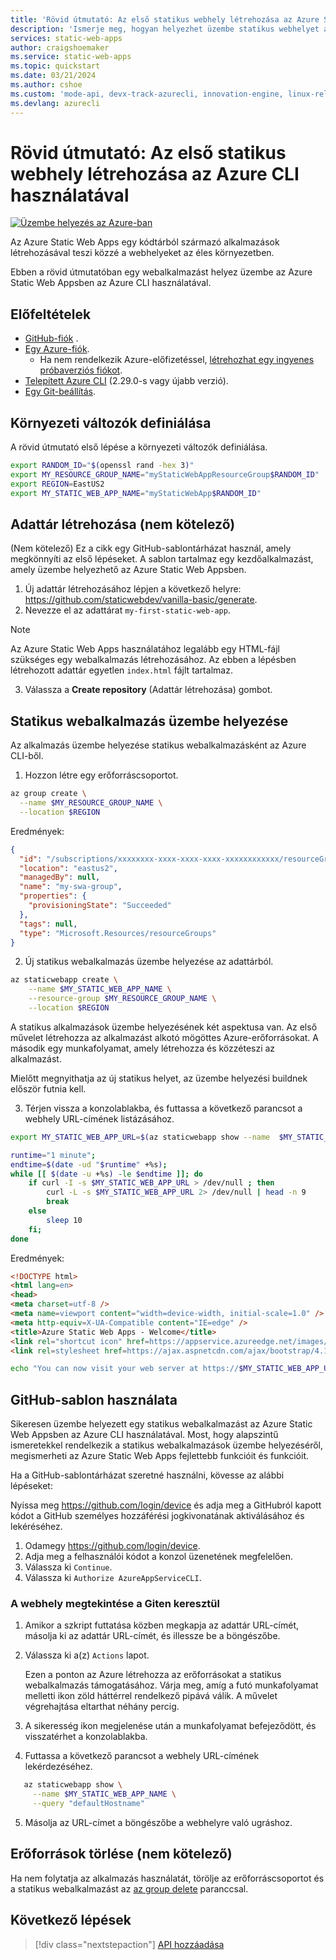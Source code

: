 ```yaml
---
title: 'Rövid útmutató: Az első statikus webhely létrehozása az Azure Static Web Apps használatával a parancssori felület használatával'
description: 'Ismerje meg, hogyan helyezhet üzembe statikus webhelyet az Azure Static Web Appsben az Azure CLI-vel.'
services: static-web-apps
author: craigshoemaker
ms.service: static-web-apps
ms.topic: quickstart
ms.date: 03/21/2024
ms.author: cshoe
ms.custom: 'mode-api, devx-track-azurecli, innovation-engine, linux-related-content'
ms.devlang: azurecli
---
```


# Rövid útmutató: Az első statikus webhely létrehozása az Azure CLI használatával

[![Üzembe helyezés az Azure-ban](https://aka.ms/deploytoazurebutton)](https://go.microsoft.com/fwlink/?linkid=2262845)

Az Azure Static Web Apps egy kódtárból származó alkalmazások létrehozásával teszi közzé a webhelyeket az éles környezetben.

Ebben a rövid útmutatóban egy webalkalmazást helyez üzembe az Azure Static Web Appsben az Azure CLI használatával.

## Előfeltételek

- [GitHub-fiók](https://github.com) .
- [Egy Azure-fiók](https://portal.azure.com).
  - Ha nem rendelkezik Azure-előfizetéssel, [létrehozhat egy ingyenes próbaverziós fiókot](https://azure.microsoft.com/free).
- [Telepített Azure CLI](/cli/azure/install-azure-cli) (2.29.0-s vagy újabb verzió).
- [Egy Git-beállítás](https://www.git-scm.com/downloads). 

## Környezeti változók definiálása

A rövid útmutató első lépése a környezeti változók definiálása.

```bash
export RANDOM_ID="$(openssl rand -hex 3)"
export MY_RESOURCE_GROUP_NAME="myStaticWebAppResourceGroup$RANDOM_ID"
export REGION=EastUS2
export MY_STATIC_WEB_APP_NAME="myStaticWebApp$RANDOM_ID"
```

## Adattár létrehozása (nem kötelező)

(Nem kötelező) Ez a cikk egy GitHub-sablontárházat használ, amely megkönnyíti az első lépéseket. A sablon tartalmaz egy kezdőalkalmazást, amely üzembe helyezhető az Azure Static Web Appsben.

1. Új adattár létrehozásához lépjen a következő helyre: https://github.com/staticwebdev/vanilla-basic/generate.
2. Nevezze el az adattárat `my-first-static-web-app`.

> [!NOTE]
> Az Azure Static Web Apps használatához legalább egy HTML-fájl szükséges egy webalkalmazás létrehozásához. Az ebben a lépésben létrehozott adattár egyetlen `index.html` fájlt tartalmaz.

3. Válassza a **Create repository** (Adattár létrehozása) gombot.

## Statikus webalkalmazás üzembe helyezése

Az alkalmazás üzembe helyezése statikus webalkalmazásként az Azure CLI-ből.

1. Hozzon létre egy erőforráscsoportot.

```bash
az group create \
  --name $MY_RESOURCE_GROUP_NAME \
  --location $REGION
```

Eredmények:
<!-- expected_similarity=0.3 -->
```json
{
  "id": "/subscriptions/xxxxxxxx-xxxx-xxxx-xxxx-xxxxxxxxxxxx/resourceGroups/my-swa-group",
  "location": "eastus2",
  "managedBy": null,
  "name": "my-swa-group",
  "properties": {
    "provisioningState": "Succeeded"
  },
  "tags": null,
  "type": "Microsoft.Resources/resourceGroups"
}
```

2. Új statikus webalkalmazás üzembe helyezése az adattárból.

```bash
az staticwebapp create \
    --name $MY_STATIC_WEB_APP_NAME \
    --resource-group $MY_RESOURCE_GROUP_NAME \
    --location $REGION 
```

A statikus alkalmazások üzembe helyezésének két aspektusa van. Az első művelet létrehozza az alkalmazást alkotó mögöttes Azure-erőforrásokat. A második egy munkafolyamat, amely létrehozza és közzéteszi az alkalmazást.

Mielőtt megnyithatja az új statikus helyet, az üzembe helyezési buildnek először futnia kell.

3. Térjen vissza a konzolablakba, és futtassa a következő parancsot a webhely URL-címének listázásához.

```bash
export MY_STATIC_WEB_APP_URL=$(az staticwebapp show --name  $MY_STATIC_WEB_APP_NAME --resource-group $MY_RESOURCE_GROUP_NAME --query "defaultHostname" -o tsv)
```

```bash
runtime="1 minute";
endtime=$(date -ud "$runtime" +%s);
while [[ $(date -u +%s) -le $endtime ]]; do
    if curl -I -s $MY_STATIC_WEB_APP_URL > /dev/null ; then 
        curl -L -s $MY_STATIC_WEB_APP_URL 2> /dev/null | head -n 9
        break
    else 
        sleep 10
    fi;
done
```

Eredmények:
<!-- expected_similarity=0.3 -->
```HTML
<!DOCTYPE html>
<html lang=en>
<head>
<meta charset=utf-8 />
<meta name=viewport content="width=device-width, initial-scale=1.0" />
<meta http-equiv=X-UA-Compatible content="IE=edge" />
<title>Azure Static Web Apps - Welcome</title>
<link rel="shortcut icon" href=https://appservice.azureedge.net/images/static-apps/v3/favicon.svg type=image/x-icon />
<link rel=stylesheet href=https://ajax.aspnetcdn.com/ajax/bootstrap/4.1.1/css/bootstrap.min.css crossorigin=anonymous />
```

```bash
echo "You can now visit your web server at https://$MY_STATIC_WEB_APP_URL"
```

## GitHub-sablon használata

Sikeresen üzembe helyezett egy statikus webalkalmazást az Azure Static Web Appsben az Azure CLI használatával. Most, hogy alapszintű ismeretekkel rendelkezik a statikus webalkalmazások üzembe helyezéséről, megismerheti az Azure Static Web Apps fejlettebb funkcióit és funkcióit.

Ha a GitHub-sablontárházat szeretné használni, kövesse az alábbi lépéseket:

Nyissa meg https://github.com/login/device és adja meg a GitHubról kapott kódot a GitHub személyes hozzáférési jogkivonatának aktiválásához és lekéréséhez.

1. Odamegy https://github.com/login/device.
2. Adja meg a felhasználói kódot a konzol üzenetének megfelelően.
3. Válassza ki `Continue`.
4. Válassza ki `Authorize AzureAppServiceCLI`.

### A webhely megtekintése a Giten keresztül

1. Amikor a szkript futtatása közben megkapja az adattár URL-címét, másolja ki az adattár URL-címét, és illessze be a böngészőbe.
2. Válassza ki a(z) `Actions` lapot.

   Ezen a ponton az Azure létrehozza az erőforrásokat a statikus webalkalmazás támogatásához. Várja meg, amíg a futó munkafolyamat melletti ikon zöld háttérrel rendelkező pipává válik. A művelet végrehajtása eltarthat néhány percig.

3. A sikeresség ikon megjelenése után a munkafolyamat befejeződött, és visszatérhet a konzolablakba.
4. Futtassa a következő parancsot a webhely URL-címének lekérdezéséhez.
```bash
   az staticwebapp show \
     --name $MY_STATIC_WEB_APP_NAME \
     --query "defaultHostname"
```
5. Másolja az URL-címet a böngészőbe a webhelyre való ugráshoz.

## Erőforrások törlése (nem kötelező)

Ha nem folytatja az alkalmazás használatát, törölje az erőforráscsoportot és a statikus webalkalmazást az [az group delete](/cli/azure/group#az-group-delete) paranccsal.

## Következő lépések

> [!div class="nextstepaction"]
> [API hozzáadása](add-api.md)